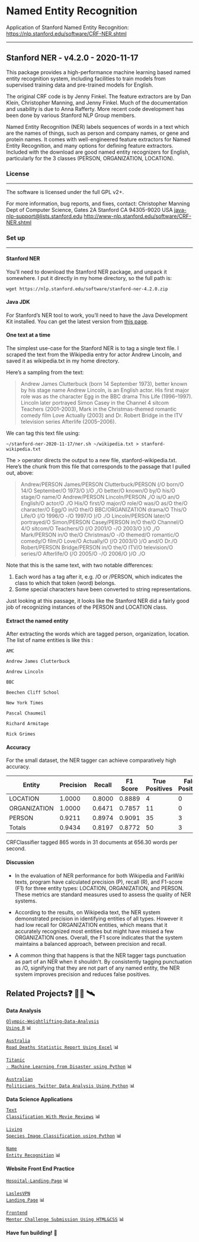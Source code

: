 # Named Entity Recognition
Application of Stanford Named Entity Recognition: https://nlp.stanford.edu/software/CRF-NER.shtml

---------

Stanford NER - v4.2.0 - 2020-11-17
----------------------------------------------

This package provides a high-performance machine learning based named entity recognition system, including facilities to train models from supervised training data and pre-trained models for English.

The original CRF code is by Jenny Finkel. The feature extractors are by Dan Klein, Christopher Manning, and Jenny Finkel. Much of the documentation and usability is due to Anna Rafferty. More recent code development has been done by various Stanford NLP Group members.

Named Entity Recognition (NER) labels sequences of words in a text which are the names of things, such as person and company names, or gene and protein names. It comes with well-engineered feature extractors for Named Entity Recognition, and many options for defining feature extractors. Included with the download are good named entity recognizers for English, particularly for the 3 classes (PERSON, ORGANIZATION, LOCATION).

### License
----------------------------------------------

The software is licensed under the full GPL v2+.

For more information, bug reports, and fixes, contact:
    Christopher Manning
    Dept of Computer Science, Gates 2A
    Stanford CA 94305-9020
    USA
    java-nlp-support@lists.stanford.edu
    http://www-nlp.stanford.edu/software/CRF-NER.shtml

### Set up
----------------------------------------------
#### Stanford NER
You’ll need to download the Stanford NER package, and unpack it somewhere. I put it directly in my home directory, so the full path is:

`wget https://nlp.stanford.edu/software/stanford-ner-4.2.0.zip`

#### Java JDK
For Stanford’s NER tool to work, you’ll need to have the Java Development Kit installed. You can get the latest version from [this page](https://www.oracle.com/java/technologies/downloads/#java8).

#### One text at a time
The simplest use-case for the Stanford NER is to tag a single text file. I scraped the text from the Wikipedia entry for actor Andrew Lincoln, and saved it as wikipedia.txt in my home directory.

Here’s a sampling from the text:
> Andrew James Clutterbuck (born 14 September 1973), better known by his stage name Andrew Lincoln, is an English actor. His first major role was as the character Egg in the BBC drama This Life (1996–1997). Lincoln later portrayed Simon Casey in the Channel 4 sitcom Teachers (2001–2003), Mark in the Christmas-themed romantic comedy film Love Actually (2003) and Dr. Robert Bridge in the ITV television series Afterlife (2005–2006).

We can tag this text file using:

`~/stanford-ner-2020-11-17/ner.sh ~/wikipedia.txt > stanford-wikipedia.txt`

The > operator directs the output to a new file, stanford-wikipedia.txt. Here’s the chunk from this file that corresponds to the passage that I pulled out, above:
> Andrew/PERSON James/PERSON Clutterbuck/PERSON (/O born/O 14/O September/O 1973/O )/O ,/O better/O known/O by/O his/O stage/O name/O Andrew/PERSON Lincoln/PERSON ,/O is/O an/O English/O actor/O ./O 
His/O first/O major/O role/O was/O as/O the/O character/O Egg/O in/O the/O BBC/ORGANIZATION drama/O This/O Life/O (/O 1996/O -/O 1997/O )/O ./O 
Lincoln/PERSON later/O portrayed/O Simon/PERSON Casey/PERSON in/O the/O Channel/O 4/O sitcom/O Teachers/O (/O 2001/O -/O 2003/O )/O ,/O Mark/PERSON in/O the/O Christmas/O -/O themed/O romantic/O comedy/O film/O Love/O Actually/O (/O 2003/O )/O and/O Dr./O Robert/PERSON Bridge/PERSON in/O the/O ITV/O television/O series/O Afterlife/O (/O 2005/O -/O 2006/O )/O ./O

Note that this is the same text, with two notable differences:

1. Each word has a tag after it, e.g. /O or /PERSON, which indicates the class to which that token (word) belongs.
2. Some special characters have been converted to string representations.

Just looking at this passage, it looks like the Stanford NER did a fairly good job of recognizing instances of the PERSON and LOCATION class.

#### Extract the named entity
After extracting the words which are tagged person, organization, location. The list of name entities is like this :
```
AMC

Andrew James Clutterbuck

Andrew Lincoln

BBC

Beechen Cliff School

New York Times

Pascal Chaumeil

Richard Armitage

Rick Grimes
```

#### Accuracy

For the small dataset, the NER tagger can achieve comparatively high accuracy.

| Entity       | Precision | Recall | F1 Score | True Positives | False Positives | False Negatives |
|--------------|-----------|--------|----------|-----------------|------------------|------------------|
| LOCATION     | 1.0000    | 0.8000 | 0.8889   | 4               | 0                | 1                |
| ORGANIZATION | 1.0000    | 0.6471 | 0.7857   | 11              | 0                | 6                |
| PERSON       | 0.9211    | 0.8974 | 0.9091   | 35              | 3                | 4                |
| Totals       | 0.9434    | 0.8197 | 0.8772   | 50              | 3                | 11               |

CRFClassifier tagged 865 words in 31 documents at 656.30 words per second.

#### Discussion

- In the evaluation of NER performance for both Wikipedia and FanWiki texts, program have calculated precision (P), recall (R), and F1-score (F1) for three entity types: LOCATION, ORGANIZATION, and PERSON. These metrics are standard measures used to assess the quality of NER systems.

- According to the results, on Wikipedia text, the NER system demonstrated precision in identifying entities of all types. However it had low recall for ORGANIZATION entities, which means that it accurately recognized most entities but might have missed a few ORGANIZATION ones. Overall, the F1 score indicates that the system maintains a balanced approach, between precision and recall.

- A common thing that happens is that the NER tagger tags punctuation as part of an NER when it shouldn't. By consistently tagging punctuation as /O, signifying that they are not part of any named entity, the NER system improves precision and reduces false positives.

## Related Projects:question: 👨‍💻 🛰️

**Data Analysis**

<code>[Olympic-Weightlifting-Data-Analysis Using R](https://github.com/vinhphuphan/Olympic-Weightlifting-Data-Analysis)</code> 📊

<code>[Australia Road Deaths Statistic Report Using Excel](https://github.com/vinhphuphan/Australia-Road-Deaths-Statistic)</code> 📊

<code>[Titanic - Machine Learning from Disaster using Python](https://github.com/vinhphuphan/Titanic-Machine-Learning-from-Disaster)</code> 📊

<code>[Australian Politicians Twitter Data Analysis Using Python](https://github.com/vinhphuphan/Tweets-Analysis)</code> 📊

**Data Science Applications**

<code>[Text Classification With Movie Reviews](https://github.com/vinhphuphan/Text-Classification-With-Movie-Reviews/)</code> 📊

<code>[Living Species Image Classification using Python](https://github.com/vinhphuphan/Living-Species-Image-Classification)</code> 📊

<code>[Name Entity Recognition](https://github.com/vinhphuphan/Name-Entity-Recognition)</code> 📊

**Website Front End Practice**

<code>[Hospital-Landing-Page](https://github.com/vinhphuphan/Hospital-Landing-Page/)</code> 📊

<code>[LaslesVPN Landing Page](https://github.com/vinhphuphan/Lasles-VPN-Landing-Page)</code> 📊

<code>[Frontend Mentor Challenge Submission Using HTML&CSS](https://github.com/vinhphuphan/Frontendmentor-Challenge-HTML-CSS)</code> 📊

**Have fun building!** 🚀




